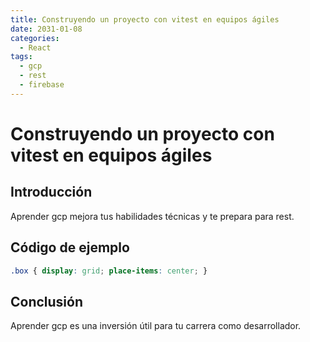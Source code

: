 ```yaml
---
title: Construyendo un proyecto con vitest en equipos ágiles
date: 2031-01-08
categories:
  - React
tags:
  - gcp
  - rest
  - firebase
---
```


# Construyendo un proyecto con vitest en equipos ágiles

## Introducción

Aprender gcp mejora tus habilidades técnicas y te prepara para rest.

## Código de ejemplo

```css
.box { display: grid; place-items: center; }
```

## Conclusión

Aprender gcp es una inversión útil para tu carrera como desarrollador.